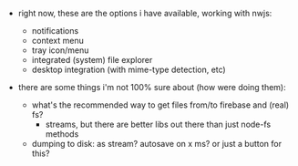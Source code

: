 * right now, these are the options i have available, working with nwjs:
  * notifications
  * context menu
  * tray icon/menu
  * integrated (system) file explorer
  * desktop integration (with mime-type detection, etc)

* there are some things i'm not 100% sure about (how were doing them):
  * what's the recommended way to get files from/to firebase and (real) fs?
    * streams, but there are better libs out there than just node-fs methods
  * dumping to disk: as stream? autosave on x ms? or just a button for this?

